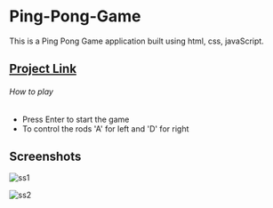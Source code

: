 # Ping-Pong-Game
This is a Ping Pong Game application built using html, css, javaScript.

## [Project Link](https://vinay-singhh.github.io/Ping-Pong-Game/)

###### How to play
- Press Enter to start the game
- To control the rods 'A' for left and 'D' for right

## Screenshots

![ss1](https://user-images.githubusercontent.com/99065594/184546781-505865d3-a5f1-49c4-ac0d-fd7f5f0bc572.png)

![ss2](https://user-images.githubusercontent.com/99065594/184546787-65454458-7c41-4359-9770-ebd67e4460f5.png)
